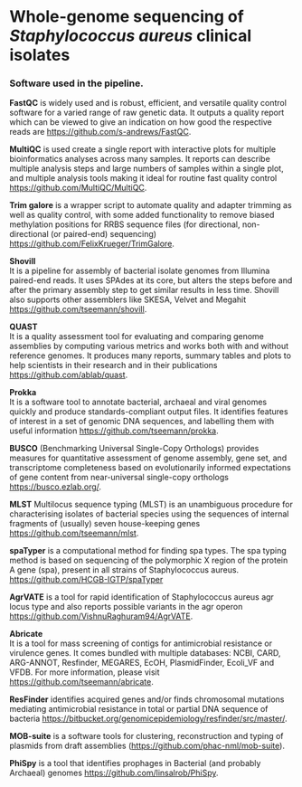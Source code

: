 # Whole-genome sequencing of _Staphylococcus aureus_ clinical isolates

<h3>Software used in the pipeline.</h3>

**FastQC** is widely used and is robust, efficient, and versatile quality control software for a varied range of raw genetic data. It outputs a quality report which can be viewed to give an indication on how good the respective reads are https://github.com/s-andrews/FastQC.

**MultiQC** is used create a single report with interactive plots for multiple bioinformatics analyses across many samples. It reports can describe multiple analysis steps and large numbers of samples within a single plot, and multiple analysis tools making it ideal for routine fast quality control https://github.com/MultiQC/MultiQC.

**Trim galore** is a wrapper script to automate quality and adapter trimming as well as quality control, with some added functionality to remove biased methylation positions for RRBS sequence files (for directional, non-directional (or paired-end) sequencing) https://github.com/FelixKrueger/TrimGalore.

**Shovill** <br>
It is a pipeline for assembly of bacterial isolate genomes from Illumina paired-end reads. It uses SPAdes at its core, but alters the steps before and after the primary assembly step to get similar results in less time. Shovill also supports other assemblers like SKESA, Velvet and Megahit https://github.com/tseemann/shovill.

**QUAST** <br>
It is a quality assessment tool for evaluating and comparing genome assemblies by computing various metrics and works both with and without reference genomes. It produces many reports, summary tables and plots to help scientists in their research and in their publications https://github.com/ablab/quast.

**Prokka** <br>
It is a software tool to annotate bacterial, archaeal and viral genomes quickly and produce standards-compliant output files. It identifies features of interest in a set of genomic DNA sequences, and labelling them with useful information https://github.com/tseemann/prokka.

**BUSCO** (Benchmarking Universal Single-Copy Orthologs) provides measures for quantitative assessment of genome assembly, gene set, and transcriptome completeness based on evolutionarily informed expectations of gene content from near-universal single-copy orthologs https://busco.ezlab.org/. 

**MLST** Multilocus sequence typing (MLST) is an unambiguous procedure for characterising isolates of bacterial species using the sequences of internal fragments of (usually) seven house-keeping genes https://github.com/tseemann/mlst.

**spaTyper** is a computational method for finding spa types. The spa typing method is based on sequencing of the polymorphic X region of the protein A gene (spa), present in all strains of Staphylococcus aureus. https://github.com/HCGB-IGTP/spaTyper

**AgrVATE** is a tool for rapid identification of Staphylococcus aureus agr locus type and also reports possible variants in the agr operon https://github.com/VishnuRaghuram94/AgrVATE.

**Abricate** <br>
It is a tool for mass screening of contigs for antimicrobial resistance or virulence genes. It comes bundled with multiple databases: NCBI, CARD, ARG-ANNOT, Resfinder, MEGARES, EcOH, PlasmidFinder, Ecoli_VF and VFDB. For more information, please visit https://github.com/tseemann/abricate.

**ResFinder**  identifies acquired genes and/or finds chromosomal mutations mediating antimicrobial resistance in total or partial DNA sequence of bacteria https://bitbucket.org/genomicepidemiology/resfinder/src/master/.

**MOB-suite** is a software tools for clustering, reconstruction and typing of plasmids from draft assemblies (https://github.com/phac-nml/mob-suite).

**PhiSpy** is a tool that identifies prophages in Bacterial (and probably Archaeal) genomes https://github.com/linsalrob/PhiSpy. 


